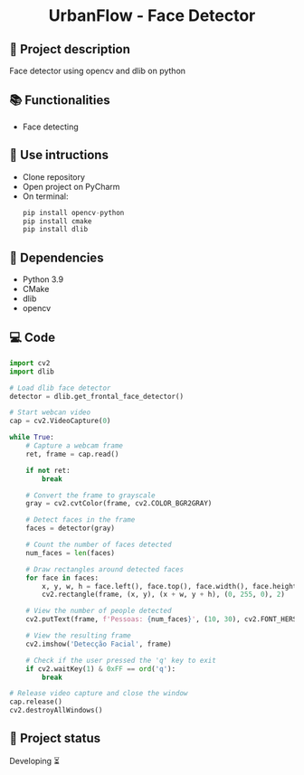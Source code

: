 <h1 align="center">UrbanFlow - Face Detector</h1>

## :memo: Project description
Face detector using opencv and dlib on python

## :books: Functionalities
* Face detecting

## :seedling: Use intructions
* Clone repository
  <br>
* Open project on PyCharm
  <br>
* On terminal:
  ```python
  pip install opencv-python
  pip install cmake
  pip install dlib
  ```

## :hammer: Dependencies
* Python 3.9
  <br>
* CMake
  <br>
* dlib
  <br>
* opencv

## :computer: Code
```python
import cv2
import dlib

# Load dlib face detector
detector = dlib.get_frontal_face_detector()

# Start webcan video
cap = cv2.VideoCapture(0)

while True:
    # Capture a webcam frame
    ret, frame = cap.read()

    if not ret:
        break

    # Convert the frame to grayscale
    gray = cv2.cvtColor(frame, cv2.COLOR_BGR2GRAY)

    # Detect faces in the frame
    faces = detector(gray)

    # Count the number of faces detected
    num_faces = len(faces)

    # Draw rectangles around detected faces
    for face in faces:
        x, y, w, h = face.left(), face.top(), face.width(), face.height()
        cv2.rectangle(frame, (x, y), (x + w, y + h), (0, 255, 0), 2)

    # View the number of people detected
    cv2.putText(frame, f'Pessoas: {num_faces}', (10, 30), cv2.FONT_HERSHEY_SIMPLEX, 1, (0, 0, 255), 2)

    # View the resulting frame
    cv2.imshow('Detecção Facial', frame)

    # Check if the user pressed the 'q' key to exit
    if cv2.waitKey(1) & 0xFF == ord('q'):
        break

# Release video capture and close the window
cap.release()
cv2.destroyAllWindows()
```

## :dart: Project status
Developing :hourglass_flowing_sand:
